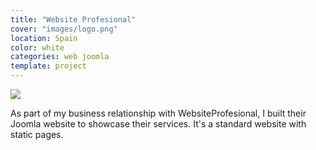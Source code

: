 ```yaml
---
title: "Website Profesional"
cover: "images/logo.png"
location: Spain
color: white
categories: web joomla
template: project
---
```


![](/work/website-profesional/images/1.jpg)

As part of my business relationship with WebsiteProfesional, I built their Joomla website to showcase their services. It's a standard website with static pages.
